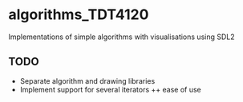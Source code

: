 # algorithms_TDT4120
Implementations of simple algorithms with visualisations using SDL2

## TODO

- Separate algorithm and drawing libraries
- Implement support for several iterators
++ ease of use
